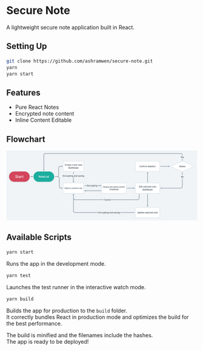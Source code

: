 # Secure Note

A lightweight secure note application built in React.

## Setting Up

```bash
git clone https://github.com/ashramwen/secure-note.git
yarn
yarn start
```

## **Features**

- Pure React Notes
- Encrypted note content
- Inline Content Editable

## Flowchart

![flowchart](https://github.com/ashramwen/secure-note/blob/master/flowchart.png)

## Available Scripts

``` sh
yarn start
```

Runs the app in the development mode.

``` sh
yarn test
```

Launches the test runner in the interactive watch mode.

``` sh
yarn build
```

Builds the app for production to the `build` folder.<br />
It correctly bundles React in production mode and optimizes the build for the best performance.

The build is minified and the filenames include the hashes.<br />
The app is ready to be deployed!


